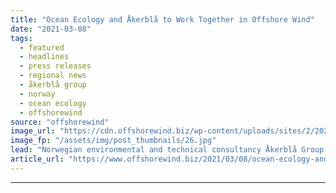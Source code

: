 ```yaml
---
title: "Ocean Ecology and Åkerblå to Work Together in Offshore Wind"
date: "2021-03-08"
tags: 
  - featured
  - headlines
  - press releases
  - regional news
  - åkerblå group
  - norway
  - ocean ecology
  - offshorewind
source: "offshorewind"
image_url: "https://cdn.offshorewind.biz/wp-content/uploads/sites/2/2021/03/08091003/Ocean-Ecology-and-%C3%85kerbl%C3%A5-Jointly-Target-Offshore-Wind.jpg"
image_fp: "/assets/img/post_thumbnails/26.jpg"
lead: "Norwegian environmental and technical consultancy Åkerblå Group is buying into UK-based marine and environmental"
article_url: "https://www.offshorewind.biz/2021/03/08/ocean-ecology-and-akerbla-to-work-together-in-offshore-wind/"
---
```


---
